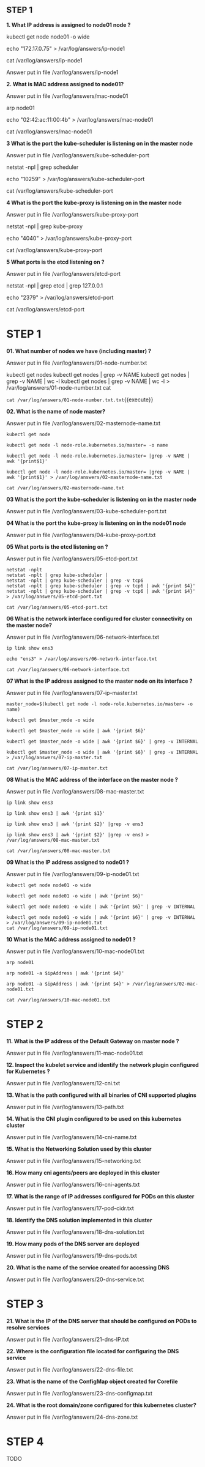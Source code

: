 ## STEP 1


**1. What IP address is assigned to node01 node ?**


kubectl get node node01 -o wide 


echo "172.17.0.75" > /var/log/answers/ip-node1

cat /var/log/answers/ip-node1

Answer put in file /var/log/answers/ip-node1

**2. What is MAC address assigned to node01?**

Answer put in file /var/log/answers/mac-node01

arp node01

echo "02:42:ac:11:00:4b" > /var/log/answers/mac-node01

cat /var/log/answers/mac-node01

**3 What is the port the kube-scheduler is listening on in the master node**

Answer put in file /var/log/answers/kube-scheduler-port

netstat -npl | grep scheduler

echo "10259" > /var/log/answers/kube-scheduler-port

cat /var/log/answers/kube-scheduler-port

**4 What is the port the kube-proxy is listening on in the master node**

Answer put in file /var/log/answers/kube-proxy-port

netstat -npl | grep kube-proxy

echo "4040" > /var/log/answers/kube-proxy-port

cat /var/log/answers/kube-proxy-port

**5 What ports is the etcd listening on ?**

Answer put in file /var/log/answers/etcd-port

netstat -npl | grep etcd | grep 127.0.0.1

echo "2379" > /var/log/answers/etcd-port

cat /var/log/answers/etcd-port





# STEP 1


**01. What number of nodes we have (including master) ?**

Answer put in file /var/log/answers/01-node-number.txt

kubectl get nodes 
kubectl get nodes | grep -v NAME
kubectl get nodes | grep -v NAME | wc  -l
kubectl get nodes | grep -v NAME | wc  -l > /var/log/answers/01-node-number.txt
cat 


```cat /var/log/answers/01-node-number.txt.txt```{{execute}}

**02. What is the name of node master?**

Answer put in file /var/log/answers/02-masternode-name.txt

```
kubectl get node

kubectl get node -l node-role.kubernetes.io/master= -o name

kubectl get node -l node-role.kubernetes.io/master= |grep -v NAME | awk '{print$1}'

kubectl get node -l node-role.kubernetes.io/master= |grep -v NAME | awk '{print$1}' > /var/log/answers/02-masternode-name.txt

cat /var/log/answers/02-masternode-name.txt

```


**03 What is the port the kube-scheduler is listening on in the master node**


Answer put in file /var/log/answers/03-kube-scheduler-port.txt

**04 What is the port the kube-proxy is listening on in the node01 node**

Answer put in file /var/log/answers/04-kube-proxy-port.txt

**05 What ports is the etcd listening on ?**

Answer put in file /var/log/answers/05-etcd-port.txt

```
netstat -nplt 
netstat -nplt | grep kube-scheduler |
netstat -nplt | grep kube-scheduler | grep -v tcp6
netstat -nplt | grep kube-scheduler | grep -v tcp6 | awk '{print $4}' 
netstat -nplt | grep kube-scheduler | grep -v tcp6 | awk '{print $4}' > /var/log/answers/05-etcd-port.txt

cat /var/log/answers/05-etcd-port.txt
```

**06 What is the network interface configured for cluster connectivity on the master node?**

Answer put in file /var/log/answers/06-network-interface.txt


```
ip link show ens3

echo "ens3" > /var/log/answers/06-network-interface.txt

cat /var/log/answers/06-network-interface.txt

```

**07 What is the IP address assigned to the master node on its interface ?**

Answer put in file /var/log/answers/07-ip-master.txt

```
master_node=$(kubectl get node -l node-role.kubernetes.io/master= -o name)

kubectl get $master_node -o wide

kubectl get $master_node -o wide | awk '{print $6}'

kubectl get $master_node -o wide | awk '{print $6}' | grep -v INTERNAL

kubectl get $master_node -o wide | awk '{print $6}' | grep -v INTERNAL > /var/log/answers/07-ip-master.txt

cat /var/log/answers/07-ip-master.txt
```

**08 What is the MAC address of the interface on the master node ?**

Answer put in file /var/log/answers/08-mac-master.txt

```
ip link show ens3

ip link show ens3 | awk '{print $1}'

ip link show ens3 | awk '{print $2}' |grep -v ens3

ip link show ens3 | awk '{print $2}' |grep -v ens3 > /var/log/answers/08-mac-master.txt

cat /var/log/answers/08-mac-master.txt
```

**09 What is the IP address assigned to node01 ?**

Answer put in file /var/log/answers/09-ip-node01.txt

```
kubectl get node node01 -o wide

kubectl get node node01 -o wide | awk '{print $6}' 

kubectl get node node01 -o wide | awk '{print $6}' | grep -v INTERNAL

kubectl get node node01 -o wide | awk '{print $6}' | grep -v INTERNAL > /var/log/answers/09-ip-node01.txt
cat /var/log/answers/09-ip-node01.txt
```

**10 What is the MAC address assigned to node01 ?**

Answer put in file /var/log/answers/10-mac-node01.txt

```
arp node01

arp node01 -a $ipAddress | awk '{print $4}'

arp node01 -a $ipAddress | awk '{print $4}' > /var/log/answers/02-mac-node01.txt

cat /var/log/answers/10-mac-node01.txt
```

# STEP 2

**11. What is the IP address of the Default Gateway on master node ?**

Answer put in file /var/log/answers/11-mac-node01.txt


**12. Inspect the kubelet service and identify the network plugin configured for Kubernetes ?**

Answer put in file /var/log/answers/12-cni.txt

**13. What is the path configured with all binaries of CNI supported plugins**

Answer put in file /var/log/answers/13-path.txt

**14. What is the CNI plugin configured to be used on this kubernetes cluster**

Answer put in file /var/log/answers/14-cni-name.txt

**15. What is the Networking Solution used by this cluster**

Answer put in file /var/log/answers/15-networking.txt

**16. How many cni agents/peers are deployed in this cluster**

Answer put in file /var/log/answers/16-cni-agents.txt

**17. What is the range of IP addresses configured for PODs on this cluster**

Answer put in file /var/log/answers/17-pod-cidr.txt

**18. Identify the DNS solution implemented in this cluster**

Answer put in file /var/log/answers/18-dns-solution.txt

**19. How many pods of the DNS server are deployed**

Answer put in file /var/log/answers/19-dns-pods.txt

**20. What is the name of the service created for accessing DNS**

Answer put in file /var/log/answers/20-dns-service.txt


# STEP 3


**21. What is the IP of the DNS server that should be configured on PODs to resolve services**

Answer put in file /var/log/answers/21-dns-IP.txt

**22. Where is the configuration file located for configuring the DNS service**

Answer put in file /var/log/answers/22-dns-file.txt

**23. What is the name of the ConfigMap object created for Corefile**

Answer put in file /var/log/answers/23-dns-configmap.txt

**24. What is the root domain/zone configured for this kubernetes cluster?**

Answer put in file /var/log/answers/24-dns-zone.txt


# STEP 4 


TODO